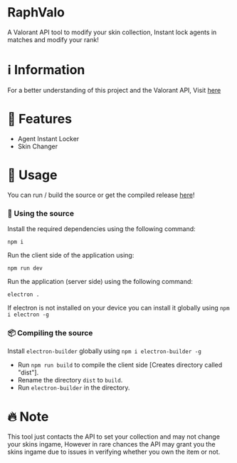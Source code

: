 # RaphValo
A Valorant API tool to modify your skin collection, Instant lock agents in matches and modify your rank!

# ℹ️ Information
For a better understanding of this project and the Valorant API, Visit [here](https://valapidocs.techchrism.me/)

# 🌟 Features
* Agent Instant Locker
* Skin Changer

# 🔧 Usage
You can run / build the source or get the compiled release [here](https://github.com/raph-exe/RaphValo/releases)!

### 📝 Using the source
Install the required dependencies using the following command:
```
npm i
```

Run the client side of the application using:
```
npm run dev
```

Run the application (server side) using the following command:
```
electron .
```
If electron is not installed on your device you can install it globally using `npm i electron -g`

### 📦 Compiling the source
Install `electron-builder` globally using `npm i electron-builder -g`

* Run `npm run build` to compile the client side [Creates directory called "dist"].
* Rename the directory `dist` to `build`.
* Run `electron-builder` in the directory.

# 🔥 Note
This tool just contacts the API to set your collection and may not change your skins ingame, However in rare chances the API may grant you the skins ingame due to issues in verifying whether you own the item or not.
